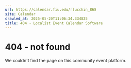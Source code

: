 ```yaml
---
url: https://calendar.fiu.edu/rlucchin_868
site: Calendar
crawled_at: 2025-05-20T11:06:34.334825
title: 404 - Localist Event Calendar Software
---
```


# 404 - not found
We couldn't find the page on this community event platform.
